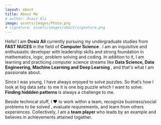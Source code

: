 ```yaml
---
layout: about
title: About Me
# author: Ovaiz Ali
image: assets/images/Photo.png
# signature: assets/images/about/signature.png
---
```


Hello! I am <b> Ovaiz Ali </b> currently pursuing my undergraduate studies from <b> FAST NUCES </b> in the field of <b> Computer Science </b>. I am an inquisitive and enthusiastic developer with leadership skills and strong foundation in mathematics, logic, problem solving and coding. In addition to it, I am learning and practicing computer science streams like <b> Data Science, Data Engineering, Machine Learning and Deep Learning </b>, and that's what I am passionate about.

Since I was young, I have always enjoyed to solve puzzles. So that’s how I look at big data sets: to me it is one big puzzle which I want to solve. <b> Finding hiddden patterns </b> is always a challenge to me.

Beside technical stuff, I ❤️ to work within a team, recognize business/social problems to be solved , evaluate requirements, and learn from others experiences. Collectively, I am a <b> team player </b> who leads by an example and believes in achievements attained together.